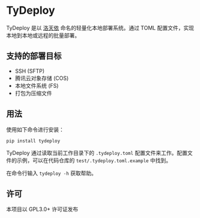 # TyDeploy

TyDeploy 是以 [洛天依](https://zh.moegirl.org.cn/%E6%B4%9B%E5%A4%A9%E4%BE%9D) 命名的轻量化本地部署系统。通过 TOML 配置文件，实现本地到本地或远程的批量部署。



## 支持的部署目标

- SSH (SFTP)
- 腾讯云对象存储 (COS)
- 本地文件系统 (FS)
- 打包为压缩文件



## 用法

使用如下命令进行安装：

```shell
pip install tydeploy
```



TyDeploy 通过读取当前工作目录下的 `.tydeploy.toml` 配置文件来工作。配置文件的示例，可以在代码仓库的 `test/.tydeploy.toml.example` 中找到。

在命令行输入 `tydeploy -h` 获取帮助。



## 许可

本项目以 GPL3.0+ 许可证发布